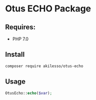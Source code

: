 # Otus ECHO Package

## Requires:
- PHP 7.0

## Install

```bash
composer require akilesso/otus-echo
```

## Usage
```php
OtusEcho::echo($var);
```
